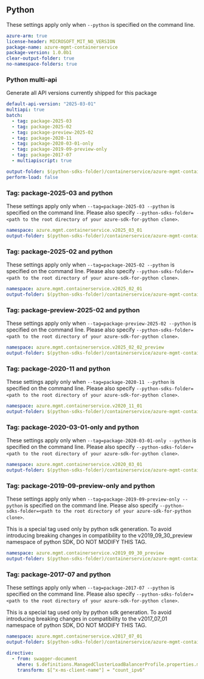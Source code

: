 ## Python

These settings apply only when `--python` is specified on the command line.

```yaml $(python)
azure-arm: true
license-header: MICROSOFT_MIT_NO_VERSION
package-name: azure-mgmt-containerservice
package-version: 1.0.0b1
clear-output-folder: true
no-namespace-folders: true
```

### Python multi-api

Generate all API versions currently shipped for this package

```yaml $(python)
default-api-version: "2025-03-01"
multiapi: true
batch:
  - tag: package-2025-03
  - tag: package-2025-02
  - tag: package-preview-2025-02
  - tag: package-2020-11
  - tag: package-2020-03-01-only
  - tag: package-2019-09-preview-only
  - tag: package-2017-07
  - multiapiscript: true
```

``` yaml $(multiapiscript)
output-folder: $(python-sdks-folder)/containerservice/azure-mgmt-containerservice/azure/mgmt/containerservice/
perform-load: false
```

### Tag: package-2025-03 and python

These settings apply only when `--tag=package-2025-03 --python` is specified on the command line.
Please also specify `--python-sdks-folder=<path to the root directory of your azure-sdk-for-python clone>`.

``` yaml $(tag) == 'package-2025-03' && $(python)
namespace: azure.mgmt.containerservice.v2025_03_01
output-folder: $(python-sdks-folder)/containerservice/azure-mgmt-containerservice/azure/mgmt/containerservice/v2025_03_01
```

### Tag: package-2025-02 and python

These settings apply only when `--tag=package-2025-02 --python` is specified on the command line.
Please also specify `--python-sdks-folder=<path to the root directory of your azure-sdk-for-python clone>`.

``` yaml $(tag) == 'package-2025-02' && $(python)
namespace: azure.mgmt.containerservice.v2025_02_01
output-folder: $(python-sdks-folder)/containerservice/azure-mgmt-containerservice/azure/mgmt/containerservice/v2025_02_01
```

### Tag: package-preview-2025-02 and python

These settings apply only when `--tag=package-preview-2025-02 --python` is specified on the command line.
Please also specify `--python-sdks-folder=<path to the root directory of your azure-sdk-for-python clone>`.

``` yaml $(tag) == 'package-preview-2025-02' && $(python)
namespace: azure.mgmt.containerservice.v2025_02_02_preview
output-folder: $(python-sdks-folder)/containerservice/azure-mgmt-containerservice/azure/mgmt/containerservice/v2025_02_02_preview
```

### Tag: package-2020-11 and python

These settings apply only when `--tag=package-2020-11 --python` is specified on the command line.
Please also specify `--python-sdks-folder=<path to the root directory of your azure-sdk-for-python clone>`.

``` yaml $(tag) == 'package-2020-11' && $(python)
namespace: azure.mgmt.containerservice.v2020_11_01
output-folder: $(python-sdks-folder)/containerservice/azure-mgmt-containerservice/azure/mgmt/containerservice/v2020_11_01
```

### Tag: package-2020-03-01-only and python

These settings apply only when `--tag=package-2020-03-01-only --python` is specified on the command line.
Please also specify `--python-sdks-folder=<path to the root directory of your azure-sdk-for-python clone>`.

``` yaml $(tag) == 'package-2020-03-01-only' && $(python)
namespace: azure.mgmt.containerservice.v2020_03_01
output-folder: $(python-sdks-folder)/containerservice/azure-mgmt-containerservice/azure/mgmt/containerservice/v2020_03_01
```

### Tag: package-2019-09-preview-only and python

These settings apply only when `--tag=package-2019-09-preview-only --python` is specified on the command line.
Please also specify `--python-sdks-folder=<path to the root directory of your azure-sdk-for-python clone>`.

This is a special tag used only by python sdk generation. To avoid introducing breaking changes in compatibility to the
v2019_09_30_preview namespace of python SDK, DO NOT MODIFY THIS TAG.

``` yaml $(tag) == 'package-2019-09-preview-only' && $(python)
namespace: azure.mgmt.containerservice.v2019_09_30_preview
output-folder: $(python-sdks-folder)/containerservice/azure-mgmt-containerservice/azure/mgmt/containerservice/v2019_09_30_preview
```

### Tag: package-2017-07 and python

These settings apply only when `--tag=package-2017-07 --python` is specified on the command line.
Please also specify `--python-sdks-folder=<path to the root directory of your azure-sdk-for-python clone>`.

This is a special tag used only by python sdk generation. To avoid introducing breaking changes in compatibility to the
v2017_07_01 namespace of python SDK, DO NOT MODIFY THIS TAG.

``` yaml $(tag) == 'package-2017-07' && $(python)
namespace: azure.mgmt.containerservice.v2017_07_01
output-folder: $(python-sdks-folder)/containerservice/azure-mgmt-containerservice/azure/mgmt/containerservice/v2017_07_01
```

``` yaml $(python)
directive:
  - from: swagger-document
    where: $.definitions.ManagedClusterLoadBalancerProfile.properties.managedOutboundIPs.properties["countIPv6"]
    transform: $["x-ms-client-name"] = "count_ipv6"
```
